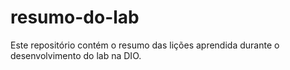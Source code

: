 # resumo-do-lab
Este repositório contém o resumo das lições aprendida durante o desenvolvimento do lab na DIO.
